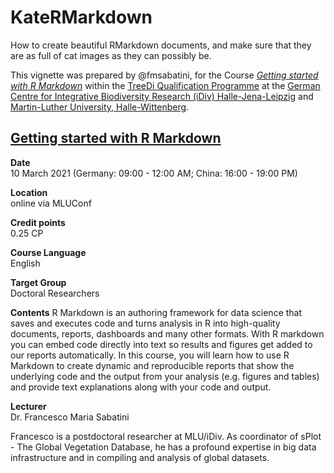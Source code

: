 # KateRMarkdown
How to create beautiful RMarkdown documents, and make sure that they are as full of cat images as they can possibly be.  

This vignette was prepared by @fmsabatini, for the Course [*Getting started with R Markdown*](https://www.idiv.de/en/web/treedi/qualification-programme/2021-getting-started-with-r-markdown.html) within the [TreeDi Qualification Programme](https://www.idiv.de/en/web/treedi/qualification_programme.html) at the [German Centre for Integrative Biodiversity Research (iDiv) Halle-Jena-Leipzig](https://www.idiv.de/en/index.html) and [Martin-Luther University, Halle-Wittenberg](https://www.botanik.uni-halle.de/).



## [Getting started with R Markdown](https://www.idiv.de/en/web/treedi/qualification-programme/2021-getting-started-with-r-markdown.html)  

**Date**  
10 March 2021 (Germany: 09:00 - 12:00 AM; China: 16:00 - 19:00 PM)  

**Location**  
online via MLUConf  

**Credit points**  
0.25 CP  

**Course Language**  
English  

**Target Group**  
Doctoral Researchers  

**Contents**
R Markdown is an authoring framework for data science that saves and executes code and turns analysis in R into high-quality documents, reports, dashboards and many other formats. With R markdown you can embed code directly into text so results and figures get added to our reports automatically. In this course, you will learn how to use R Markdown to create dynamic and reproducible reports that show the underlying code and the output from your analysis (e.g. figures and tables) and provide text explanations along with your code and output.  

**Lecturer**  
Dr. Francesco Maria Sabatini  

Francesco is a postdoctoral researcher at MLU/iDiv. As coordinator of sPlot - The Global Vegetation Database, he has a profound expertise in big data infrastructure and in compiling and analysis of global datasets.
